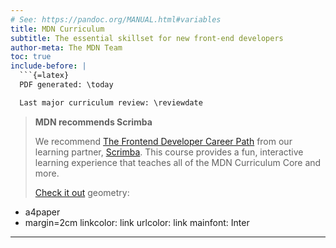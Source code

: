 ```yaml
---
# See: https://pandoc.org/MANUAL.html#variables
title: MDN Curriculum
subtitle: The essential skillset for new front-end developers
author-meta: The MDN Team
toc: true
include-before: |
  ```{=latex}
  PDF generated: \today

  Last major curriculum review: \reviewdate
  ```

  > **MDN recommends Scrimba**
  > 
  >  We recommend [The Frontend Developer Career Path](https://v2.scrimba.com/the-frontend-developer-career-path-c0j?via=mdn) from our learning partner, [Scrimba](https://scrimba.com/?via=mdn). This course provides a fun, interactive learning experience that teaches all of the MDN Curriculum Core and more.
  > 
  > [Check it out](https://v2.scrimba.com/the-frontend-developer-career-path-c0j?via=mdn)
geometry:
  - a4paper
  - margin=2cm
linkcolor: link
urlcolor: link
mainfont: Inter
---
```

